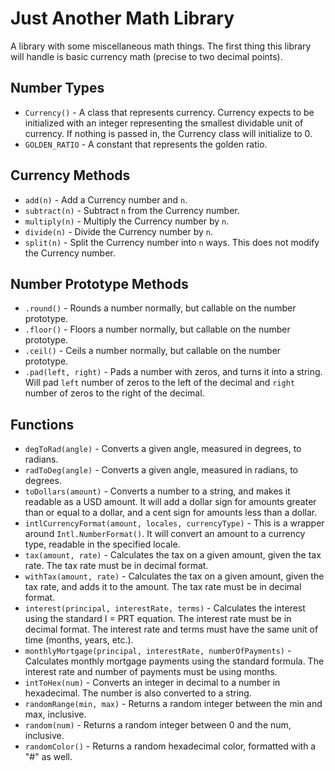 # Just Another Math Library
A library with some miscellaneous math things. The first thing this library will handle is basic currency math (precise to two decimal points).

## Number Types
  - `Currency()` - A class that represents currency. Currency expects to be initialized with an integer representing the smallest dividable unit of currency. If nothing is passed in, the Currency class will initialize to 0.
  - `GOLDEN_RATIO` - A constant that represents the golden ratio.

## Currency Methods
  - `add(n)` - Add a Currency number and `n`.
  - `subtract(n)` - Subtract `n` from the Currency number.
  - `multiply(n)` - Multiply the Currency number by `n`.
  - `divide(n)` - Divide the Currency number by `n`.
  - `split(n)` - Split the Currency number into `n` ways. This does not modify the Currency number.

## Number Prototype Methods
  - `.round()` - Rounds a number normally, but callable on the number prototype.
  - `.floor()` - Floors a number normally, but callable on the number prototype.
  - `.ceil()` - Ceils a number normally, but callable on the number prototype.
  - `.pad(left, right)` - Pads a number with zeros, and turns it into a string. Will pad `left` number of zeros to the left of the decimal and `right` number of zeros to the right of the decimal.

## Functions
  - `degToRad(angle)` - Converts a given angle, measured in degrees, to radians.
  - `radToDeg(angle)` - Converts a given angle, measured in radians, to degrees.
  - `toDollars(amount)` - Converts a number to a string, and makes it readable as a USD amount. It will add a dollar sign for amounts greater than or equal to a dollar, and a cent sign for amounts less than a dollar.
  - `intlCurrencyFormat(amount, locales, currencyType)` - This is a wrapper around `Intl.NumberFormat()`. It will convert an amount to a currency type, readable in the specified locale.
  - `tax(amount, rate)` - Calculates the tax on a given amount, given the tax rate. The tax rate must be in decimal format.
  - `withTax(amount, rate)` - Calculates the tax on a given amount, given the tax rate, and adds it to the amount. The tax rate must be in decimal format.
  - `interest(principal, interestRate, terms)` - Calculates the interest using the standard I = PRT equation. The interest rate must be in decimal format. The interest rate and terms must have the same unit of time (months, years, etc.).
  - `monthlyMortgage(principal, interestRate, numberOfPayments)` - Calculates monthly mortgage payments using the standard formula. The interest rate and number of payments must be using months.
  - `intToHex(num)` - Converts an integer in decimal to a number in hexadecimal. The number is also converted to a string.
  - `randomRange(min, max)` - Returns a random integer between the min and max, inclusive.
  - `random(num)` - Returns a random integer between 0 and the num, inclusive.
  - `randomColor()` - Returns a random hexadecimal color, formatted with a "#" as well.
